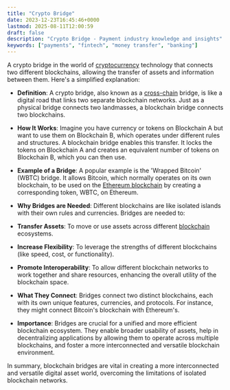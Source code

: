 ```yaml
---
title: "Crypto Bridge"
date: 2023-12-23T16:45:46+0000
lastmod: 2025-08-11T12:00:59
draft: false
description: "Crypto Bridge - Payment industry knowledge and insights"
keywords: ["payments", "fintech", "money transfer", "banking"]
---
```


A crypto bridge in the world of [cryptocurrency](https://faisalkhanllc.xyz/resources/payments-wiki/c/cryptocurrency/) technology that connects two different blockchains, allowing the transfer of assets and information between them. Here's a simplified explanation:

- **Definition**: A crypto bridge, also known as a [cross-chain](https://faisalkhanllc.xyz/resources/payments-wiki/c/cross-chain-protocol/) bridge, is like a digital road that links two separate blockchain networks. Just as a physical bridge connects two landmasses, a blockchain bridge connects two blockchains.

- **How It Works**: Imagine you have currency or tokens on Blockchain A but want to use them on Blockchain B, which operates under different rules and structures. A blockchain bridge enables this transfer. It locks the tokens on Blockchain A and creates an equivalent number of tokens on Blockchain B, which you can then use.

- **Example of a Bridge**: A popular example is the 'Wrapped Bitcoin' (WBTC) bridge. It allows Bitcoin, which normally operates on its own blockchain, to be used on the [Ethereum blockchain](https://faisalkhanllc.xyz/resources/payments-wiki/e/ethereum-blockchain/) by creating a corresponding token, WBTC, on Ethereum.

- **Why Bridges are Needed**: Different blockchains are like isolated islands with their own rules and currencies. Bridges are needed to:

- **Transfer Assets**: To move or use assets across different [blockchain](https://faisalkhanllc.xyz/resources/payments-wiki/b/blockchain/) ecosystems.

- **Increase Flexibility**: To leverage the strengths of different blockchains (like speed, cost, or functionality).

- **Promote Interoperability**: To allow different blockchain networks to work together and share resources, enhancing the overall utility of the blockchain space.

- **What They Connect**: Bridges connect two distinct blockchains, each with its own unique features, currencies, and protocols. For instance, they might connect Bitcoin's blockchain with Ethereum's.

- **Importance**: Bridges are crucial for a unified and more efficient blockchain ecosystem. They enable broader usability of assets, help in decentralizing applications by allowing them to operate across multiple blockchains, and foster a more interconnected and versatile blockchain environment.

In summary, blockchain bridges are vital in creating a more interconnected and versatile digital asset world, overcoming the limitations of isolated blockchain networks.